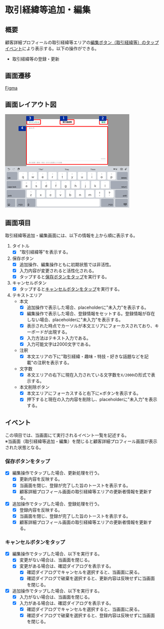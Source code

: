 # 取引経緯等追加・編集

## 概要

顧客詳細プロフィールの取引経緯等エリアの[編集ボタン（取引経緯等）のタップイベント](./顧客詳細プロフィール.md#編集ボタン（取引経緯等）をタップ)により表示する。以下の操作ができる。

- 取引経緯等の登録・更新

## 画面遷移

[Figma](https://www.figma.com/file/wwW1SVp7aIw78nTzVOsTmM/-%E3%81%8A%E5%AE%A2%E6%A7%98%E3%83%BB%E9%96%8B%E7%99%BA%E9%80%A3%E6%90%BA-%E6%8F%90%E6%A1%88%E3%82%B5%E3%83%9D%E3%83%BC%E3%83%88%E3%82%B7%E3%82%B9%E3%83%86%E3%83%A0-iOS?node-id=449%3A6485)

## 画面レイアウト図

![取引経緯等追加・編集画面](./images/取引経緯等追加・編集画面.drawio.png)

## 画面項目

取引経緯等追加・編集画面には、以下の情報を上から順に表示する。

1. タイトル
   - [x] "取引経緯等"を表示する。
2. 保存ボタン
   - [x] 追加操作、編集操作ともに初期状態では非活性。
   - [x] 入力内容が変更されると活性化される。
   - [x] タップすると[保存ボタンをタップ](#保存ボタンをタップ)を実行する。
3. キャンセルボタン
   - [x] タップすると[キャンセルボタンをタップ](#キャンセルボタンをタップ)を実行する。
4. テキストエリア
   - 本文
     - [x] 追加操作で表示した場合、placeholderに"未入力"を表示する。
     - [x] 編集操作で表示した場合、登録情報をセットする。登録情報が存在しない場合、placeholderに"未入力"を表示する。
     - [x] 表示された時点でカーソルが本文エリアにフォーカスされており、キーボードが出現する。
     - [x] 入力方法はテキスト入力である。
     - [x] 入力可能文字は2000文字である。
   - 注釈
     - [x] 本文エリアの下に"取引経緯・趣味・特技・好きな話題などを記載"の注釈を表示する。
   - 文字数
     - [x] 本文エリアの右下に現在入力されている文字数を`X/2000`の形式で表示する。
   - 本文削除ボタン
     - [x] 本文エリアにフォーカスすると右下に×ボタンを表示する。
     - [x] 押下すると現在の入力内容を削除し、placeholderに"未入力"を表示する。

## イベント

この項目では、当画面にて実行されるイベント一覧を記述する。  
※当画面（取引経緯等追加・編集）を閉じると顧客詳細プロフィール画面が表示された状態となる。

### 保存ボタンをタップ

- [x] 編集操作でタップした場合、更新処理を行う。
  - [x] 更新内容を反映する。
  - [x] 当画面を閉じ、登録が完了した旨のトーストを表示する。
  - [x] 顧客詳細プロフィール画面の取引経緯等エリアの更新者情報を更新する。
- [x] 追加操作でタップした場合、登録処理を行う。
  - [x] 登録内容を反映する。
  - [x] 当画面を閉じ、登録が完了した旨のトーストを表示する。
  - [x] 顧客詳細プロフィール画面の取引経緯等エリアの更新者情報を更新する。

### キャンセルボタンをタップ

- [x] 編集操作でタップした場合、以下を実行する。
  - [x] 変更がない場合は、当画面を閉じる。
  - [x] 変更がある場合は、確認ダイアログを表示する。
    - [x] 確認ダイアログでキャンセルを選択すると、当画面に戻る。
    - [x] 確認ダイアログで破棄を選択すると、更新内容は反映せずに当画面を閉じる。
- [x] 追加操作でタップした場合、以下を実行する。
  - [x] 入力がない場合は、当画面を閉じる。
  - [x] 入力がある場合は、確認ダイアログを表示する。
    - [x] 確認ダイアログでキャンセルを選択すると、当画面に戻る。
    - [x] 確認ダイアログで破棄を選択すると、登録内容は反映せずに当画面を閉じる。
